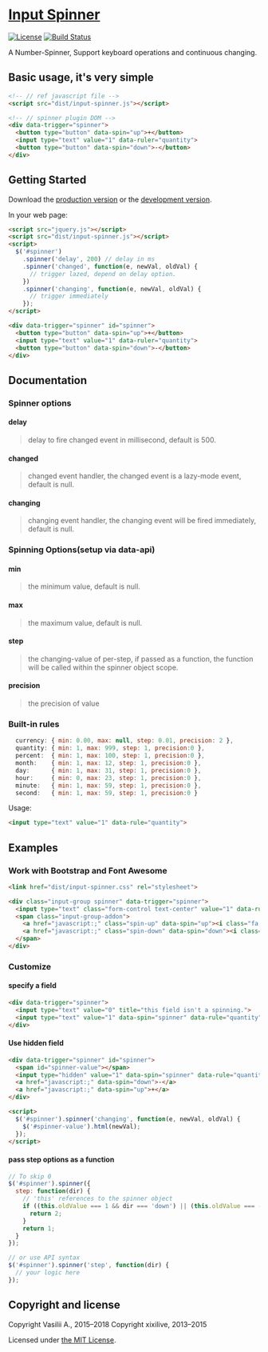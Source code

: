 # [Input Spinner](https://vsn4ik.github.io/input-spinner/)

[![License](https://img.shields.io/badge/license-MIT-blue.svg)](LICENSE)
[![Build Status](https://github.com/vsn4ik/input-spinner/actions/workflows/test.yml/badge.svg)](https://github.com/vsn4ik/input-spinner/actions/workflows/test.yml)


A Number-Spinner, Support keyboard operations and continuous changing.

## Basic usage, it's very simple
```html
<!-- // ref javascript file -->
<script src="dist/input-spinner.js"></script>

<!-- // spinner plugin DOM -->
<div data-trigger="spinner">
  <button type="button" data-spin="up">+</button>
  <input type="text" value="1" data-ruler="quantity">
  <button type="button" data-spin="down">-</button>
</div>
```

## Getting Started
Download the [production version][production] or the [development version][development].

In your web page:

```html
<script src="jquery.js"></script>
<script src="dist/input-spinner.js"></script>
<script>
  $('#spinner')
    .spinner('delay', 200) // delay in ms
    .spinner('changed', function(e, newVal, oldVal) {
      // trigger lazed, depend on delay option.
    })
    .spinner('changing', function(e, newVal, oldVal) {
      // trigger immediately
    });
</script>

<div data-trigger="spinner" id="spinner">
  <button type="button" data-spin="up">+</button>
  <input type="text" value="1" data-ruler="quantity">
  <button type="button" data-spin="down">-</button>
</div>
```

## Documentation
### Spinner options

#### delay
> delay to fire changed event in millisecond, default is 500.

#### changed
> changed event handler, the changed event is a lazy-mode event, default is null.

#### changing
> changing event handler, the changing event will be fired immediately, default is null.

### Spinning Options(setup via data-api)
#### min
> the minimum value, default is null.

#### max
> the maximum value, default is null.

#### step
> the changing-value of per-step, if passed as a function, the function will be called within the spinner object scope.

#### precision
> the precision of value

### Built-in rules
```javascript
  currency: { min: 0.00, max: null, step: 0.01, precision: 2 },
  quantity: { min: 1, max: 999, step: 1, precision:0 },
  percent:  { min: 1, max: 100, step: 1, precision:0 },
  month:    { min: 1, max: 12, step: 1, precision:0 },
  day:      { min: 1, max: 31, step: 1, precision:0 },
  hour:     { min: 0, max: 23, step: 1, precision:0 },
  minute:   { min: 1, max: 59, step: 1, precision:0 },
  second:   { min: 1, max: 59, step: 1, precision:0 }
```
Usage:
```html
<input type="text" value="1" data-rule="quantity">
```

## Examples

### Work with Bootstrap and Font Awesome

```html
<link href="dist/input-spinner.css" rel="stylesheet">

<div class="input-group spinner" data-trigger="spinner">
  <input type="text" class="form-control text-center" value="1" data-rule="quantity">
  <span class="input-group-addon">
    <a href="javascript:;" class="spin-up" data-spin="up"><i class="fa fa-caret-up"></i></a>
    <a href="javascript:;" class="spin-down" data-spin="down"><i class="fa fa-caret-down"></i></a>
  </span>
</div>
```

### Customize

#### specify a field

```html
<div data-trigger="spinner">
  <input type="text" value="0" title="this field isn't a spinning.">
  <input type="text" value="1" data-spin="spinner" data-rule="quantity" data-max="10">
</div>
```

#### Use hidden field

```html
<div data-trigger="spinner" id="spinner">
  <span id="spinner-value"></span>
  <input type="hidden" value="1" data-spin="spinner" data-rule="quantity" data-max="10">
  <a href="javascript:;" data-spin="down">-</a>
  <a href="javascript:;" data-spin="up">+</a>
</div>

<script>
  $('#spinner').spinner('changing', function(e, newVal, oldVal) {
    $('#spinner-value').html(newVal);
  });
</script>
```

#### pass step options as a function
```javascript
// To skip 0
$('#spinner').spinner({
  step: function(dir) {
    // 'this' references to the spinner object
    if ((this.oldValue === 1 && dir === 'down') || (this.oldValue === -1 && dir === 'up')) {
      return 2;
    }
    return 1;
  }
});

// or use API syntax
$('#spinner').spinner('step', function(dir) {
  // your logic here
});
```


## Copyright and license

Copyright Vasilii A., 2015&ndash;2018
Copyright xixilive, 2013&ndash;2015

Licensed under [the MIT License][license].

[license]: https://github.com/vsn4ik/input-spinner/blob/master/LICENSE
[development]: https://raw.githubusercontent.com/vsn4ik/input-spinner/master/dist/input-spinner.min.js
[production]: https://raw.githubusercontent.com/vsn4ik/input-spinner/master/dist/input-spinner.js
